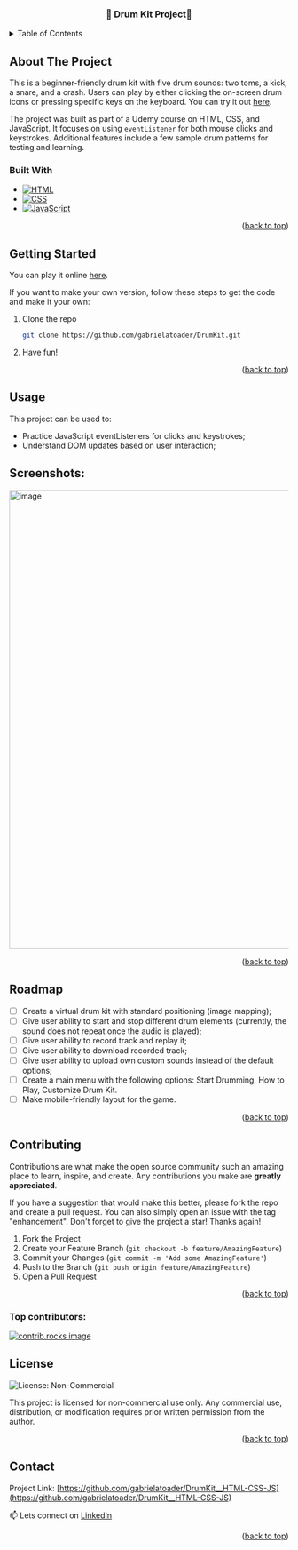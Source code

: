 <h3 align="center">🥁 Drum Kit Project🥁</h3>

<!-- TABLE OF CONTENTS -->
<details>
  <summary>Table of Contents</summary>
  <ol>
    <li>
      <a href="#about-the-project">About The Project</a>
      <ul>
        <li><a href="#built-with">Built With</a></li>
      </ul>
    </li>
    <li>
      <a href="#getting-started">Getting Started</a>      
    </li>
    <li><a href="#usage">Usage</a></li>
    <li>
      <a href="#screenshots">Screenshots</a>
    </li>
    <li><a href="#roadmap">Roadmap</a></li>
    <li><a href="#license">License</a></li>
    <li><a href="#contributing">Contributions</a></li>
    <li><a href="#contact">Contact</a></li>    
  </ol>
</details>

<!-- ABOUT THE PROJECT -->
## About The Project

This is a beginner-friendly drum kit with five drum sounds: two toms, a kick, a snare, and a crash. Users can play by either clicking the on-screen drum icons or pressing specific keys on the keyboard.
You can try it out [here](https://gabrielatoader.github.io/DrumKit__HTML-CSS-JS/).
 
The project was built as part of a Udemy course on HTML, CSS, and JavaScript. It focuses on using `eventListener` for both mouse clicks and keystrokes. Additional features include a few sample drum patterns for testing and learning.

### Built With

* [![HTML][html-shield]][html-url]
* [![CSS][css-shield]][css-url]
* [![JavaScript][javascript-shield]][javascript-url]

<p align="right">(<a href="#readme-top">back to top</a>)</p>

<!-- GETTING STARTED -->
## Getting Started

You can play it online [here](https://gabrielatoader.github.io/DrumKit__HTML-CSS-JS/).

If you want to make your own version, follow these steps to get the code and make it your own:

1. Clone the repo
   ```sh
   git clone https://github.com/gabrielatoader/DrumKit.git
   ```
2. Have fun!

<p align="right">(<a href="#readme-top">back to top</a>)</p>



<!-- USAGE EXAMPLES -->
## Usage

This project can be used to:
* Practice JavaScript eventListeners for clicks and keystrokes;
* Understand DOM updates based on user interaction;

## Screenshots:
<img width="997" height="826" alt="image" src="https://github.com/user-attachments/assets/27af1d85-e2d2-483e-8ed4-f172a055bbab" />


<p align="right">(<a href="#readme-top">back to top</a>)</p>



<!-- ROADMAP -->
## Roadmap

- [ ] Create a virtual drum kit with standard positioning (image mapping);
- [ ] Give user ability to start and stop different drum elements (currently, the sound does not repeat once the audio is played);
- [ ] Give user ability to record track and replay it;
- [ ] Give user ability to download recorded track;
- [ ] Give user ability to upload own custom sounds instead of the default options;
- [ ] Create a main menu with the following options: Start Drumming, How to Play, Customize Drum Kit.
- [ ] Make mobile-friendly layout for the game.

<p align="right">(<a href="#readme-top">back to top</a>)</p>



<!-- CONTRIBUTING -->
## Contributing

Contributions are what make the open source community such an amazing place to learn, inspire, and create. Any contributions you make are **greatly appreciated**.

If you have a suggestion that would make this better, please fork the repo and create a pull request. You can also simply open an issue with the tag "enhancement".
Don't forget to give the project a star! Thanks again!

1. Fork the Project
2. Create your Feature Branch (`git checkout -b feature/AmazingFeature`)
3. Commit your Changes (`git commit -m 'Add some AmazingFeature'`)
4. Push to the Branch (`git push origin feature/AmazingFeature`)
5. Open a Pull Request

<p align="right">(<a href="#readme-top">back to top</a>)</p>

### Top contributors:

<a href="https://github.com/gabrielatoader/DrumKit__HTML-CSS-JS/graphs/contributors">
  <img src="https://contrib.rocks/image?repo=gabrielatoader/DrumKit" alt="contrib.rocks image" />
</a>



<!-- LICENSE -->
## License

![License: Non-Commercial](https://img.shields.io/badge/license-Non--Commercial-lightgrey)

This project is licensed for non-commercial use only. Any commercial use, distribution, or modification requires prior written permission from the author.

<p align="right">(<a href="#readme-top">back to top</a>)</p>



<!-- CONTACT -->
## Contact

Project Link: [https://github.com/gabrielatoader/DrumKit__HTML-CSS-JS](https://github.com/gabrielatoader/DrumKit__HTML-CSS-JS)

📫 Lets connect on [LinkedIn](https://linkedin.com/in/gabriela-toader)

<p align="right">(<a href="#readme-top">back to top</a>)</p>

<!-- MARKDOWN LINKS & IMAGES -->
<!-- https://www.markdownguide.org/basic-syntax/#reference-style-links -->
[linkedin-shield]: https://img.shields.io/badge/-LinkedIn-black.svg?style=for-the-badge&logo=linkedin&colorB=555
[linkedin-url]: https://linkedin.com/in/gabriela-toader

[canva-url]: https://www.canva.com/
[javascript-shield]: https://img.shields.io/badge/JavaScript-323330?style=for-the-badge&logo=javascript&logoColor=F7DF1E
[javascript-url]: https://developer.mozilla.org/en-US/docs/Web/JavaScript
[html-shield]: https://img.shields.io/badge/HTML5-E34F26?style=for-the-badge&logo=html5&logoColor=white
[html-url]: https://developer.mozilla.org/en-US/docs/Web/HTML
[css-shield]: https://img.shields.io/badge/CSS3-1572B6?style=for-the-badge&logo=css3&logoColor=white
[css-url]: https://developer.mozilla.org/en-US/docs/Web/CSS
